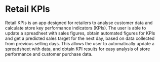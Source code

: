 # Retail KPIs
Retail KPIs is an app designed for retailers to analyse customer data and calculate store key performance indicators (KPIs). The user is able to update a spreadheet with sales figures, obtain automated figures for KPIs and get a predicted sales target for the next day, based on data collected from previous selling days. This allows the user to automatically update a spreadsheet with data, and obtain KPI results for easy analysis of store performance and customer purchase data.